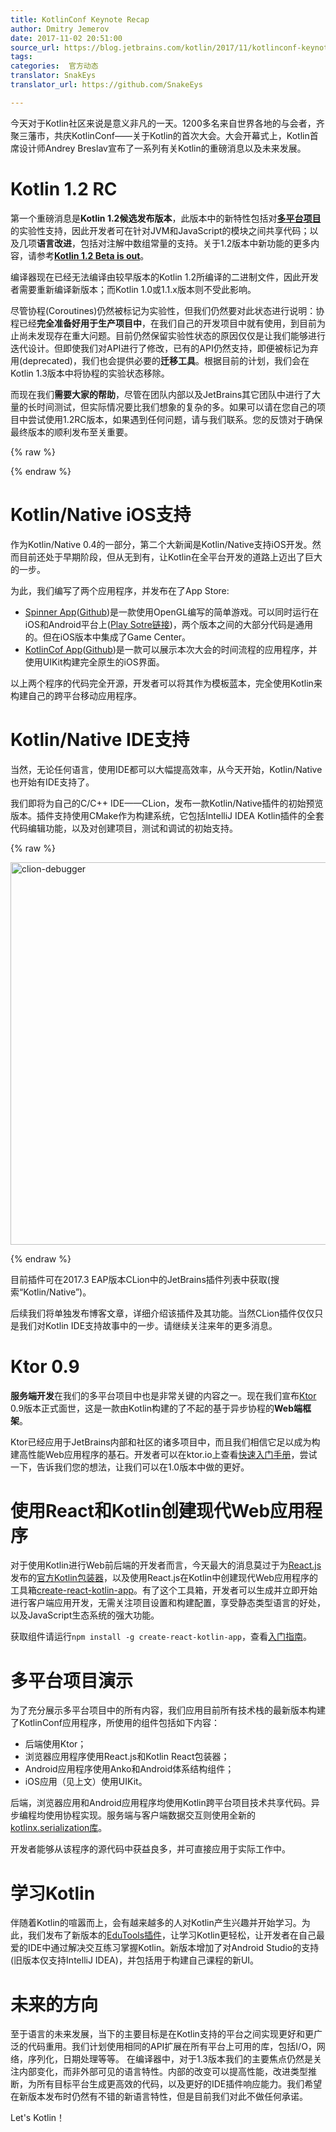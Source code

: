 ```yaml
---
title: KotlinConf Keynote Recap
author: Dmitry Jemerov
date: 2017-11-02 20:51:00
source_url: https://blog.jetbrains.com/kotlin/2017/11/kotlinconf-keynote-recap/
tags: 
categories:  官方动态  
translator: SnakEys  
translator_url: https://github.com/SnakeEys

---
```


今天对于Kotlin社区来说是意义非凡的一天。1200多名来自世界各地的与会者，齐聚三藩市，共庆KotlinConf——关于Kotlin的首次大会。大会开幕式上，Kotlin首席设计师Andrey Breslav宣布了一系列有关Kotlin的重磅消息以及未来发展。 
# Kotlin 1.2 RC

第一个重磅消息是**Kotlin 1.2候选发布版本**，此版本中的新特性包括对<strong>[多平台项目](http://kotlinlang.org/docs/reference/multiplatform.html)</strong>的实验性支持，因此开发者可在针对JVM和JavaScript的模块之间共享代码；以及几项<strong>语言改进</strong>，包括对注解中数组常量的支持。关于1.2版本中新功能的更多内容，请参考<strong>[Kotlin 1.2 Beta is out](https://github.com/enbandari/KotlinBlogTranslation/blob/master/translated/Kotlin%201.2%20Beta%20is%20out.md)</strong>。  

编译器现在已经无法编译由较早版本的Kotlin 1.2所编译的二进制文件，因此开发者需要重新编译新版本；而Kotlin 1.0或1.1.x版本则不受此影响。  

尽管协程(Coroutines)仍然被标记为实验性，但我们仍然要对此状态进行说明：协程已经**完全准备好用于生产项目中**，在我们自己的开发项目中就有使用，到目前为止尚未发现存在重大问题。目前仍然保留实验性状态的原因仅仅是让我们能够进行迭代设计。但即使我们对API进行了修改，已有的API仍然支持，即便被标记为弃用(deprecated)，我们也会提供必要的**迁移工具**。根据目前的计划，我们会在Kotlin 1.3版本中将协程的实验状态移除。  

而现在我们**需要大家的帮助**，尽管在团队内部以及JetBrains其它团队中进行了大量的长时间测试，但实际情况要比我们想象的复杂的多。如果可以请在您自己的项目中尝试使用1.2RC版本，如果遇到任何问题，请与我们联系。您的反馈对于确保最终版本的顺利发布至关重要。

{% raw %}
<p><span id="more-5407"></span></p>
{% endraw %}

# Kotlin/Native iOS支持

作为Kotlin/Native 0.4的一部分，第二个大新闻是Kotlin/Native支持iOS开发。然而目前还处于早期阶段，但从无到有，让Kotlin在全平台开发的道路上迈出了巨大的一步。  

为此，我们编写了两个应用程序，并发布在了App Store:

* [Spinner App](https://itunes.apple.com/us/app/kotlinconf-spinner/id1291282375?mt=8)([Github](https://github.com/jetbrains/kotlinconf-spinner))是一款使用OpenGL编写的简单游戏。可以同时运行在iOS和Android平台上([Play Sotre链接](https://play.google.com/store/apps/details?id=com.jetbrains.konan_activity2))，两个版本之间的大部分代码是通用的。但在iOS版本中集成了Game Center。
* [KotlinCof App](https://itunes.apple.com/us/app/kotlinconf/id1299196584?mt=8)([Github](https://github.com/jetbrains/kotlinconf-app))是一款可以展示本次大会的时间流程的应用程序，并使用UIKit构建完全原生的iOS界面。

以上两个程序的代码完全开源，开发者可以将其作为模板蓝本，完全使用Kotlin来构建自己的跨平台移动应用程序。

# Kotlin/Native IDE支持

当然，无论任何语言，使用IDE都可以大幅提高效率，从今天开始，Kotlin/Native也开始有IDE支持了。

我们即将为自己的C/C++ IDE——CLion，发布一款Kotlin/Native插件的初始预览版本。插件支持使用CMake作为构建系统，它包括IntelliJ IDEA Kotlin插件的全套代码编辑功能，以及对创建项目，测试和调试的初始支持。

{% raw %}
<p><a href="https://d3nmt5vlzunoa1.cloudfront.net/kotlin/files/2017/11/clion-debugger.png" rel="attachment wp-att-5414"><img alt="clion-debugger" class="alignnone size-full wp-image-5414" height="612" src="https://d3nmt5vlzunoa1.cloudfront.net/kotlin/files/2017/11/clion-debugger.png" width="1600"/></a></p>
{% endraw %}

目前插件可在2017.3 EAP版本CLion中的JetBrains插件列表中获取(搜索“Kotlin/Native”)。  

后续我们将单独发布博客文章，详细介绍该插件及其功能。当然CLion插件仅仅只是我们对Kotlin IDE支持故事中的一步。请继续关注来年的更多消息。

# Ktor 0.9

**服务端开发**在我们的多平台项目中也是非常关键的内容之一。现在我们宣布[Ktor](http://ktor.io/) 0.9版本正式面世，这是一款由Kotlin构建的了不起的基于异步协程的**Web端框架**。

Ktor已经应用于JetBrains内部和社区的诸多项目中，而且我们相信它足以成为构建高性能Web应用程序的基石。开发者可以在ktor.io上查看[快速入门手册](http://ktor.io/quickstart/index.html)，尝试一下，告诉我们您的想法，让我们可以在1.0版本中做的更好。

# 使用React和Kotlin创建现代Web应用程序

对于使用Kotlin进行Web前后端的开发者而言，今天最大的消息莫过于为[React.js](https://reactjs.org/)发布的[官方Kotlin包装器](https://github.com/JetBrains/kotlin-wrappers)，以及使用React.js在Kotlin中创建现代Web应用程序的工具箱[create-react-kotlin-app](https://www.npmjs.com/package/create-react-kotlin-app)。有了这个工具箱，开发者可以生成并立即开始进行客户端应用开发，无需关注项目设置和构建配置，享受静态类型语言的好处，以及JavaScript生态系统的强大功能。  

获取组件请运行`npm install -g create-react-kotlin-app`，查看[入门指南](https://github.com/JetBrains/create-react-kotlin-app/)。

# 多平台项目演示

为了充分展示多平台项目中的所有内容，我们应用目前所有技术栈的最新版本构建了KotlinConf应用程序，所使用的组件包括如下内容：

* 后端使用Ktor；
* 浏览器应用程序使用React.js和Kotlin React包装器；
* Android应用程序使用Anko和Android体系结构组件；
* iOS应用（见上文）使用UIKit。

后端，浏览器应用和Android应用程序均使用Kotlin跨平台项目技术共享代码。异步编程均使用协程实现。服务端与客户端数据交互则使用全新的[kotlinx.serialization库](https://github.com/kotlin/kotlinx.serialization)。  

开发者能够从该程序的源代码中获益良多，并可直接应用于实际工作中。

# 学习Kotlin

伴随着Kotlin的喧嚣而上，会有越来越多的人对Kotlin产生兴趣并开始学习。为此，我们发布了新版本的[EduTools插件](https://www.jetbrains.com/education/kotlin-edu/)，让学习Kotlin更轻松，让开发者在自己最爱的IDE中通过解决交互练习掌握Kotlin。新版本增加了对Android Studio的支持(旧版本仅支持IntelliJ IDEA)，并包括用于构建自己课程的新UI。

# 未来的方向

至于语言的未来发展，当下的主要目标是在Kotlin支持的平台之间实现更好和更广泛的代码重用。我们计划使用相同的API扩展在所有平台上可用的库，包括I/O，网络，序列化，日期处理等等。
在编译器中，对于1.3版本我们的主要焦点仍然是关注内部变化，而非外部可见的语言特性。内部的改变可以提高性能，改进类型推断，为所有目标平台生成更高效的代码，以及更好的IDE插件响应能力。我们希望在新版本发布时仍然有不错的新语言特性，但是目前我们对此不做任何承诺。  

Let's Kotlin！
